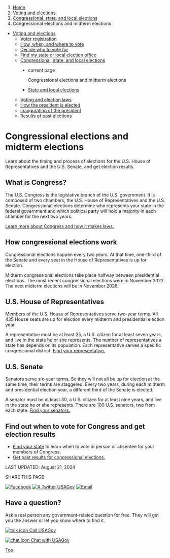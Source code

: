1. [Home](/)
2. [Voting and elections](/voting-and-elections)
3. [Congressional, state, and local elections](/midterm-state-and-local-elections)
4. Congressional elections and midterm elections

* [Voting and elections](/voting-and-elections)
  + [Voter registration](/voter-registration)
  + [How, when, and where to vote](/how-to-vote)
  + [Decide who to vote for](/voter-research)
  + [Find my state or local election office](/state-election-office)
  + [Congressional, state, and local elections](/midterm-state-and-local-elections)
    - current page

      Congressional elections and midterm elections
    - [State and local elections](/state-local-elections)
  + [Voting and election laws](/voting-laws)
  + [How the president is elected](/election)
  + [Inauguration of the president](/inauguration)
  + [Results of past elections](/election-results)

Congressional elections and midterm elections
=============================================

Learn about the timing and process of elections for the U.S. House of Representatives and the U.S. Senate, and get election results.

What is Congress?
-----------------

The U.S. Congress is the legislative branch of the U.S. government. It is composed of two chambers, the U.S. House of Representatives and the U.S. Senate. Congressional elections determine who represents your state in the federal government and which political party will hold a majority in each chamber for the next two years.

[Learn more about Congress and how it makes laws.](https://www.usa.gov/how-laws-are-made)

**How congressional elections work**
------------------------------------

Congressional elections happen every two years. At that time, one-third of the Senate and every seat in the House of Representatives is up for election.

Midterm congressional elections take place halfway between presidential elections. The most recent congressional elections were in November 2022. The next midterm elections will be in November 2026.

**U.S. House of Representatives**
---------------------------------

Members of the U.S. House of Representatives serve two-year terms. All 435 House seats are up for election every midterm and presidential election year.

A representative must be at least 25, a U.S. citizen for at least seven years, and live in the state he or she represents. The number of representatives a state has depends on its population. Each representative serves a specific congressional district.
[Find your representative.](https://www.house.gov/representatives/find-your-representative)

**U.S. Senate**
---------------

Senators serve six-year terms. So they will not all be up for election at the same time, their terms are staggered. Every two years, during each midterm and presidential election year, a different third of the Senate is elected.

A senator must be at least 30, a U.S. citizen for at least nine years, and live in the state he or she represents. There are 100 U.S. senators, two from each state.
[Find your senators.](https://www.senate.gov/senators/senators-contact.htm)

**Find out when to vote for Congress and get election results**
---------------------------------------------------------------

* [Find your state](https://www.usvotefoundation.org/state-election-dates-and-deadlines)
  to learn when to vote in person or absentee for your members of Congress.
* [Get past results for congressional elections.](https://www.usa.gov/election-results)

LAST UPDATED:
August 21, 2024

SHARE THIS PAGE:

[![Facebook](/themes/custom/usagov/images/social-media-icons/Facebook_Icon.svg)](https://www.facebook.com/sharer/sharer.php?u=https://www.usa.gov/midterm-elections&v=3)
[![X Twitter USAGov](/themes/custom/usagov/images/social-media-icons/X_Twitter_Icon.svg?version=2)](https://twitter.com/intent/tweet?source=webclient&text=https://www.usa.gov/midterm-elections)
[![Email](/themes/custom/usagov/images/social-media-icons/Email_Icon.svg?version=2)](mailto:?subject=https://www.usa.gov/midterm-elections)

Have a question?
----------------

Ask a real person any government-related question for free. They will get you the answer or let you know where to find it.

[![talk icon](/themes/custom/usagov/images/ICONS_talk.png)
Call USAGov](/phone)

[![chat icon](/themes/custom/usagov/images/ICONS_chat.png)
Chat with USAGov](/chat)

[Top](#main-content)